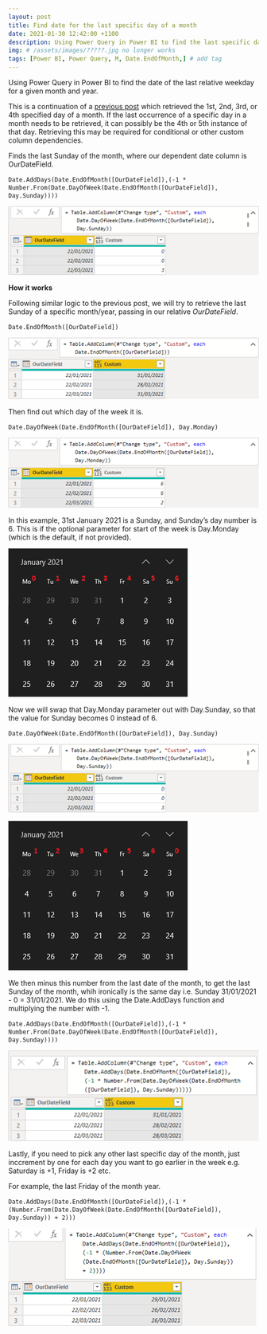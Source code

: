 ```yaml
---
layout: post
title: Find date for the last specific day of a month
date: 2021-01-30 12:42:00 +1100
description: Using Power Query in Power BI to find the last specific day e.g. last Sunday of a month/year, based on another date column. # Add post description (optional)
img: # /assets/images/?????.jpg no longer works
tags: [Power BI, Power Query, M, Date.EndOfMonth,] # add tag
---
```


Using Power Query in Power BI to find the date of the last relative weekday for a given month and year.

This is a continuation of a [previous post](https://datamesse.github.io/blog/2021/01/16/power-bi-find-1st-2nd-3rd-specific-day-of-a-month.html) which retrieved the 1st, 2nd, 3rd, or 4th specified day of a month. If the last occurrence of a specific day in a month needs to be retrieved, it can possibly be the 4th or 5th instance of that day. Retrieving this may be required for conditional or other custom column dependencies.

Finds the last Sunday of the month, where our dependent date column is OurDateField.

```
Date.AddDays(Date.EndOfMonth([OurDateField]),(-1 * Number.From(Date.DayOfWeek(Date.EndOfMonth([OurDateField]), Day.Sunday))))
```
![Power Query Day number of last of the month year Day.Sunday](https://github.com/datamesse/blog/blob/master/assets/images/blog/2021-01-30-power-bi-find-last-specific-day-of-a-month/04.png?raw=true)

**How it works**

Following similar logic to the previous post, we will try to retrieve the last Sunday of a specific month/year, passing in our relative *OurDateField*.

```
Date.EndOfMonth([OurDateField])
```
![Power Query last day of the month year](https://github.com/datamesse/blog/blob/master/assets/images/blog/2021-01-30-power-bi-find-last-specific-day-of-a-month/01.png?raw=true)

Then find out which day of the week it is.

```
Date.DayOfWeek(Date.EndOfMonth([OurDateField]), Day.Monday)
```
![Power Query Day number of last of the month year Day.Monday](https://github.com/datamesse/blog/blob/master/assets/images/blog/2021-01-30-power-bi-find-last-specific-day-of-a-month/02.png?raw=true)

In this example, 31st January 2021 is a Sunday, and Sunday’s day number is 6. This is if the optional parameter for start of the week is Day.Monday (which is the default, if not provided).

![Calendar using Day.Monday](https://github.com/datamesse/blog/blob/master/assets/images/blog/2021-01-30-power-bi-find-last-specific-day-of-a-month/03.png?raw=true)

Now we will swap that Day.Monday parameter out with Day.Sunday, so that the value for Sunday becomes 0 instead of 6.

```
Date.DayOfWeek(Date.EndOfMonth([OurDateField]), Day.Sunday)
```
![Power Query Day number of last of the month year Day.Sunday](https://github.com/datamesse/blog/blob/master/assets/images/blog/2021-01-30-power-bi-find-last-specific-day-of-a-month/04.png?raw=true)

![Calendar using Day.Sunday](https://github.com/datamesse/blog/blob/master/assets/images/blog/2021-01-30-power-bi-find-last-specific-day-of-a-month/05.png?raw=true)

We then minus this number from the last date of the month, to get the last Sunday of the month, whih ironically is the same day i.e. Sunday 31/01/2021 - 0 = 31/01/2021. We do this using the Date.AddDays function and multiplying the number with -1.

```
Date.AddDays(Date.EndOfMonth([OurDateField]),(-1 * Number.From(Date.DayOfWeek(Date.EndOfMonth([OurDateField]), Day.Sunday))))
```
![Power Query last date Sunday](https://github.com/datamesse/blog/blob/master/assets/images/blog/2021-01-30-power-bi-find-last-specific-day-of-a-month/06.png?raw=true)

Lastly, if you need to pick any other last specific day of the month, just inccrement by one for each day you want to go earlier in the week e.g. Saturday is +1, Friday is +2 etc.

For example, the last Friday of the month year.

```
Date.AddDays(Date.EndOfMonth([OurDateField]),(-1 * (Number.From(Date.DayOfWeek(Date.EndOfMonth([OurDateField]), Day.Sunday)) + 2)))
```
![Power Query last date Friday](https://github.com/datamesse/blog/blob/master/assets/images/blog/2021-01-30-power-bi-find-last-specific-day-of-a-month/07.png?raw=true)
